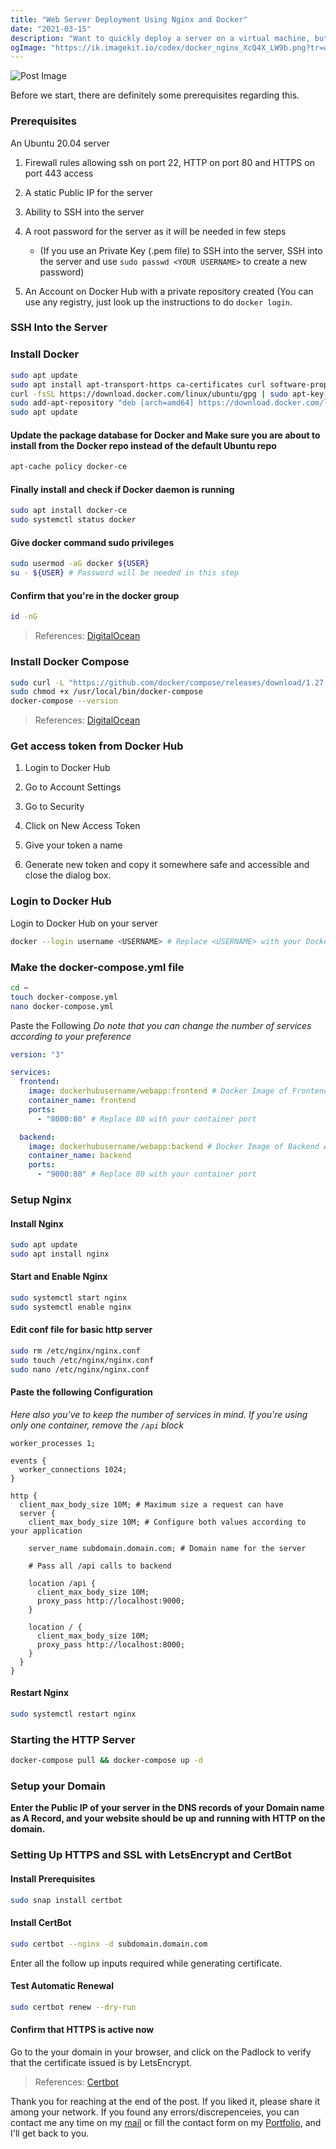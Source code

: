 ```yaml
---
title: "Web Server Deployment Using Nginx and Docker"
date: "2021-03-15"
description: "Want to quickly deploy a server on a virtual machine, but also want the flexibility of Docker and it's CI/CD Benefits? This is a guide to deploy a server quickly on a Virtual Machine using Nginx, Docker and Docker-Compose, along with HTTPS using Certbot, all while making it eligible to extend the configuration with CI/CD"
ogImage: "https://ik.imagekit.io/codex/docker_nginx_XcQ4X_LW9b.png?tr=w-1200,h-630,fo-auto"
---
```


![Post Image](https://ik.imagekit.io/codex/docker_nginx_XcQ4X_LW9b.png?tr=w-1200,h-630,fo-auto)

Before we start, there are definitely some prerequisites regarding this.

### Prerequisites

An Ubuntu 20.04 server

1. Firewall rules allowing ssh on port 22, HTTP on port 80 and HTTPS on port 443 access

2. A static Public IP for the server

3. Ability to SSH into the server

4. A root password for the server as it will be needed in few steps
    * (If you use an Private Key (.pem file) to SSH into the server, SSH into the server and use `sudo passwd <YOUR USERNAME>` to create a new password)

5. An Account on Docker Hub with a private repository created (You can use any registry, just look up the instructions to do `docker login`.

### SSH Into the Server

### Install Docker

```bash
sudo apt update
sudo apt install apt-transport-https ca-certificates curl software-properties-common
curl -fsSL https://download.docker.com/linux/ubuntu/gpg | sudo apt-key add -
sudo add-apt-repository "deb [arch=amd64] https://download.docker.com/linux/ubuntu focal stable"
sudo apt update
```

#### Update the package database for Docker and Make sure you are about to install from the Docker repo instead of the default Ubuntu repo

```bash
apt-cache policy docker-ce
```

#### Finally install and check if Docker daemon is running

```bash
sudo apt install docker-ce
sudo systemctl status docker
```

#### Give docker command sudo privileges

```bash
sudo usermod -aG docker ${USER}
su - ${USER} # Password will be needed in this step
```

#### Confirm that you're in the docker group

```bash
id -nG
```

> References: [DigitalOcean](https://www.digitalocean.com/community/tutorials/how-to-install-and-use-docker-on-ubuntu-18-04)

### Install Docker Compose

```bash
sudo curl -L "https://github.com/docker/compose/releases/download/1.27.4/docker-compose-$(uname -s)-$(uname -m)" -o /usr/local/bin/docker-compose
sudo chmod +x /usr/local/bin/docker-compose
docker-compose --version
```

> References: [DigitalOcean](https://www.digitalocean.com/community/tutorials/how-to-install-docker-compose-on-ubuntu-18-04)

### Get access token from Docker Hub

1. Login to Docker Hub

2. Go to Account Settings

3. Go to Security

4. Click on New Access Token

5. Give your token a name

6. Generate new token and copy it somewhere safe and accessible and close the dialog box.

### Login to Docker Hub

Login to Docker Hub on your server

```bash
docker --login username <USERNAME> # Replace <USERNAME> with your Docker Hub username
```

### Make the docker-compose.yml file

```bash
cd ~
touch docker-compose.yml
nano docker-compose.yml
```

Paste the Following
_Do note that you can change the number of services according to your preference_

```yml
version: "3"

services:
  frontend:
    image: dockerhubusername/webapp:frontend # Docker Image of Frontend App
    container_name: frontend
    ports:
      - "8000:80" # Replace 80 with your container port

  backend:
    image: dockerhubusername/webapp:backend # Docker Image of Backend App
    container_name: backend
    ports:
      - "9000:80" # Replace 80 with your container port
```

### Setup Nginx

#### Install Nginx

```bash
sudo apt update
sudo apt install nginx
```

#### Start and Enable Nginx

```bash
sudo systemctl start nginx
sudo systemctl enable nginx
```

#### Edit conf file for basic http server

```bash
sudo rm /etc/nginx/nginx.conf
sudo touch /etc/nginx/nginx.conf
sudo nano /etc/nginx/nginx.conf
```

#### Paste the following Configuration
_Here also you've to keep the number of services in mind. If you're using only one container, remove the `/api` block_

```nginx
worker_processes 1;

events {
  worker_connections 1024;
}

http {
  client_max_body_size 10M; # Maximum size a request can have
  server {
    client_max_body_size 10M; # Configure both values according to your application

    server_name subdomain.domain.com; # Domain name for the server

    # Pass all /api calls to backend

    location /api {
      client_max_body_size 10M;
      proxy_pass http://localhost:9000;
    }

    location / {
      client_max_body_size 10M;
      proxy_pass http://localhost:8000;
    }
  }
}
```

#### Restart Nginx

```bash
sudo systemctl restart nginx
```

### Starting the HTTP Server

```bash
docker-compose pull && docker-compose up -d
```

### Setup your Domain

**Enter the Public IP of your server in the DNS records of your Domain name as A Record, and your website should be up and running with HTTP on the domain.**

### Setting Up HTTPS and SSL with LetsEncrypt and CertBot

#### Install Prerequisites

```bash
sudo snap install certbot
```

#### Install CertBot

```bash
sudo certbot --nginx -d subdomain.domain.com
```

Enter all the follow up inputs required while generating certificate.

#### Test Automatic Renewal

```bash
sudo certbot renew --dry-run
```

#### Confirm that HTTPS is active now

Go to the your domain in your browser, and click on the Padlock to verify that the certificate issued is by LetsEncrypt.

> References: [Certbot](https://certbot.eff.org/lets-encrypt/ubuntubionic-nginx)

Thank you for reaching at the end of the post. If you liked it, please share it among your network. If you found any errors/discrepenceies, you can contact me any time on my [mail](mailto:me@manishk.dev) or fill the contact form on my [Portfolio](https://manishk.dev), and I'll get back to you.

